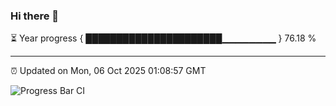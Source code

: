 ### Hi there 👋

⏳ Year progress { ██████████████████████▁▁▁▁▁▁▁▁ } 76.18 %

---

⏰ Updated on Mon, 06 Oct 2025 01:08:57 GMT

![Progress Bar CI](https://github.com/liununu/liununu/workflows/Progress%20Bar%20CI/badge.svg)
